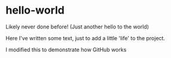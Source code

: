 hello-world
===========

Likely never done before! (Just another hello to the world)

Here I've written some text, just to add a little 'life' to the project. 

I modified this to demonstrate how GitHub works

